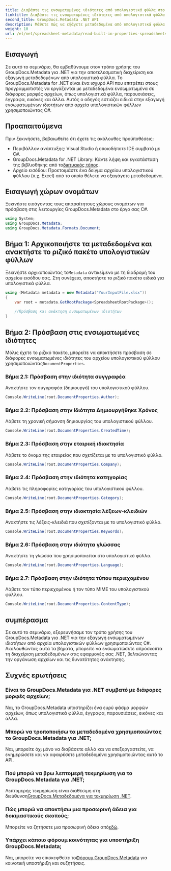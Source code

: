 ```yaml
---
title: Διαβάστε τις ενσωματωμένες ιδιότητες από υπολογιστικά φύλλα στο .NET
linktitle: Διαβάστε τις ενσωματωμένες ιδιότητες από υπολογιστικά φύλλα στο .NET
second_title: GroupDocs.Metadata .NET API
description: Μάθετε πώς να εξάγετε μεταδεδομένα από υπολογιστικά φύλλα στο .NET χρησιμοποιώντας GroupDocs.Metadata, βελτιώνοντας τη διαχείριση και την οργάνωση εγγράφων στις εφαρμογές σας.
weight: 10
url: /el/net/spreadsheet-metadata/read-built-in-properties-spreadsheets/
---
```

## Εισαγωγή
Σε αυτό το σεμινάριο, θα εμβαθύνουμε στον τρόπο χρήσης του GroupDocs.Metadata για .NET για την αποτελεσματική διαχείριση και εξαγωγή μεταδεδομένων από υπολογιστικά φύλλα. Το GroupDocs.Metadata for .NET είναι ένα ισχυρό API που επιτρέπει στους προγραμματιστές να εργάζονται με μεταδεδομένα ενσωματωμένα σε διάφορες μορφές αρχείων, όπως υπολογιστικά φύλλα, παρουσιάσεις, έγγραφα, εικόνες και άλλα. Αυτός ο οδηγός εστιάζει ειδικά στην εξαγωγή ενσωματωμένων ιδιοτήτων από αρχεία υπολογιστικών φύλλων χρησιμοποιώντας C#.
## Προαπαιτούμενα
Πριν ξεκινήσετε, βεβαιωθείτε ότι έχετε τις ακόλουθες προϋποθέσεις:
- Περιβάλλον ανάπτυξης: Visual Studio ή οποιοδήποτε IDE συμβατό με C#.
-  GroupDocs.Metadata for .NET Library: Κάντε λήψη και εγκατάσταση της βιβλιοθήκης από το[δικτυακός τόπος](https://releases.groupdocs.com/metadata/net/).
- Αρχείο εισόδου: Προετοιμάστε ένα δείγμα αρχείου υπολογιστικού φύλλου (π.χ. Excel) από το οποίο θέλετε να εξαγάγετε μεταδεδομένα.

## Εισαγωγή χώρων ονομάτων
Ξεκινήστε εισάγοντας τους απαραίτητους χώρους ονομάτων για πρόσβαση στις λειτουργίες GroupDocs.Metadata στο έργο σας C#.
```csharp
using System;
using GroupDocs.Metadata;
using GroupDocs.Metadata.Formats.Document;
```
## Βήμα 1: Αρχικοποιήστε τα μεταδεδομένα και ανακτήστε το ριζικό πακέτο υπολογιστικών φύλλων
 Ξεκινήστε αρχικοποιώντας το`Metadata` αντικείμενο με τη διαδρομή του αρχείου εισόδου σας. Στη συνέχεια, αποκτήστε το ριζικό πακέτο ειδικά για υπολογιστικά φύλλα.
```csharp
using (Metadata metadata = new Metadata("YourInputFile.xlsx"))
{
    var root = metadata.GetRootPackage<SpreadsheetRootPackage>();
    
    //Πρόσβαση και ανάκτηση ενσωματωμένων ιδιοτήτων
}
```
## Βήμα 2: Πρόσβαση στις ενσωματωμένες ιδιότητες
 Μόλις έχετε το ριζικό πακέτο, μπορείτε να αποκτήσετε πρόσβαση σε διάφορες ενσωματωμένες ιδιότητες του αρχείου υπολογιστικού φύλλου χρησιμοποιώντας`DocumentProperties`.
### Βήμα 2.1: Πρόσβαση στην ιδιότητα συγγραφέα
Ανακτήστε τον συγγραφέα (δημιουργό) του υπολογιστικού φύλλου.
```csharp
Console.WriteLine(root.DocumentProperties.Author);
```
### Βήμα 2.2: Πρόσβαση στην Ιδιότητα Δημιουργήθηκε Χρόνος
Λάβετε τη χρονική σήμανση δημιουργίας του υπολογιστικού φύλλου.
```csharp
Console.WriteLine(root.DocumentProperties.CreatedTime);
```
### Βήμα 2.3: Πρόσβαση στην εταιρική ιδιοκτησία
Λάβετε το όνομα της εταιρείας που σχετίζεται με το υπολογιστικό φύλλο.
```csharp
Console.WriteLine(root.DocumentProperties.Company);
```
### Βήμα 2.4: Πρόσβαση στην ιδιότητα κατηγορίας
Λάβετε τις πληροφορίες κατηγορίας του υπολογιστικού φύλλου.
```csharp
Console.WriteLine(root.DocumentProperties.Category);
```
### Βήμα 2.5: Πρόσβαση στην ιδιοκτησία λέξεων-κλειδιών
Ανακτήστε τις λέξεις-κλειδιά που σχετίζονται με το υπολογιστικό φύλλο.
```csharp
Console.WriteLine(root.DocumentProperties.Keywords);
```
### Βήμα 2.6: Πρόσβαση στην ιδιότητα γλώσσας
Ανακτήστε τη γλώσσα που χρησιμοποιείται στο υπολογιστικό φύλλο.
```csharp
Console.WriteLine(root.DocumentProperties.Language);
```
### Βήμα 2.7: Πρόσβαση στην ιδιότητα τύπου περιεχομένου
Λάβετε τον τύπο περιεχομένου ή τον τύπο MIME του υπολογιστικού φύλλου.
```csharp
Console.WriteLine(root.DocumentProperties.ContentType);
```

## συμπέρασμα
Σε αυτό το σεμινάριο, εξερευνήσαμε τον τρόπο χρήσης του GroupDocs.Metadata για .NET για την εξαγωγή ενσωματωμένων ιδιοτήτων από αρχεία υπολογιστικών φύλλων χρησιμοποιώντας C#. Ακολουθώντας αυτά τα βήματα, μπορείτε να ενσωματώσετε απρόσκοπτα τη διαχείριση μεταδεδομένων στις εφαρμογές σας .NET, βελτιώνοντας την οργάνωση αρχείων και τις δυνατότητες ανάκτησης.

## Συχνές ερωτήσεις
### Είναι το GroupDocs.Metadata για .NET συμβατό με διάφορες μορφές αρχείων;
Ναι, το GroupDocs.Metadata υποστηρίζει ένα ευρύ φάσμα μορφών αρχείων, όπως υπολογιστικά φύλλα, έγγραφα, παρουσιάσεις, εικόνες και άλλα.
### Μπορώ να τροποποιήσω τα μεταδεδομένα χρησιμοποιώντας το GroupDocs.Metadata για .NET;
Ναι, μπορείτε όχι μόνο να διαβάσετε αλλά και να επεξεργαστείτε, να ενημερώσετε και να αφαιρέσετε μεταδεδομένα χρησιμοποιώντας αυτό το API.
### Πού μπορώ να βρω λεπτομερή τεκμηρίωση για το GroupDocs.Metadata για .NET;
 Λεπτομερής τεκμηρίωση είναι διαθέσιμη στη διεύθυνση[GroupDocs.Μεταδεδομένα για τεκμηρίωση .NET](https://tutorials.groupdocs.com/metadata/net/).
### Πώς μπορώ να αποκτήσω μια προσωρινή άδεια για δοκιμαστικούς σκοπούς;
 Μπορείτε να ζητήσετε μια προσωρινή άδεια από[εδώ](https://purchase.groupdocs.com/temporary-license/).
### Υπάρχει κάποιο φόρουμ κοινότητας για υποστήριξη GroupDocs.Metadata;
 Ναι, μπορείτε να επισκεφθείτε το[Φόρουμ GroupDocs.Metadata](https://forum.groupdocs.com/c/metadata/14) για κοινοτική υποστήριξη και συζητήσεις.